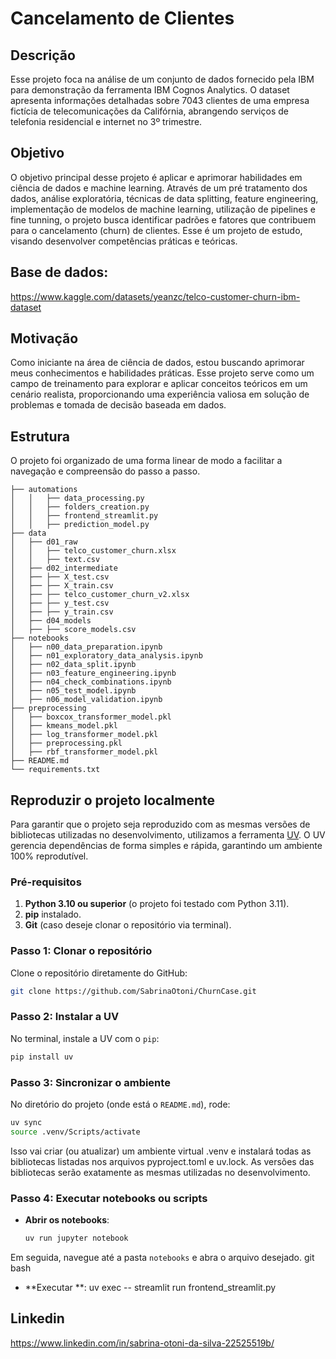 # Cancelamento de Clientes

## Descrição
Esse projeto foca na análise de um conjunto de dados fornecido pela IBM para demonstração da ferramenta IBM Cognos Analytics. O dataset apresenta informações detalhadas sobre 7043 clientes de uma empresa fictícia de telecomunicações da Califórnia, abrangendo serviços de telefonia residencial e internet no 3º trimestre.

## Objetivo
O objetivo principal desse projeto é aplicar e aprimorar habilidades em ciência de dados e machine learning. Através de um pré tratamento dos dados, análise exploratória, técnicas de data splitting, feature engineering, implementação de modelos de machine learning, utilização de pipelines e fine tunning, o projeto busca identificar padrões e fatores que contribuem para o cancelamento (churn) de clientes. Esse é um projeto de estudo, visando desenvolver competências práticas e teóricas.

## Base de dados:
https://www.kaggle.com/datasets/yeanzc/telco-customer-churn-ibm-dataset

## Motivação
Como iniciante na área de ciência de dados, estou buscando aprimorar meus conhecimentos e habilidades práticas. Esse projeto serve como um campo de treinamento para explorar e aplicar conceitos teóricos em um cenário realista, proporcionando uma experiência valiosa em solução de problemas e tomada de decisão baseada em dados.

## Estrutura
O projeto foi organizado de uma forma linear de modo a facilitar a navegação e compreensão do passo a passo.
```
├── automations
│   │   ├── data_processing.py
│   │   ├── folders_creation.py
│   │   ├── frontend_streamlit.py
│   │   ├── prediction_model.py
├── data
│   ├── d01_raw
│   │   ├── telco_customer_churn.xlsx
│   │   ├── text.csv
│   ├── d02_intermediate
│   ├── ├── X_test.csv
│   ├── ├── X_train.csv
│   ├── ├── telco_customer_churn_v2.xlsx
│   ├── ├── y_test.csv
│   ├── ├── y_train.csv
│   ├── d04_models
│   ├── ├── score_models.csv
├── notebooks
│   ├── n00_data_preparation.ipynb
│   ├── n01_exploratory_data_analysis.ipynb
│   ├── n02_data_split.ipynb
│   ├── n03_feature_engineering.ipynb
│   ├── n04_check_combinations.ipynb
│   ├── n05_test_model.ipynb
│   ├── n06_model_validation.ipynb
├── preprocessing
│   ├── boxcox_transformer_model.pkl
│   ├── kmeans_model.pkl
│   ├── log_transformer_model.pkl
│   ├── preprocessing.pkl
│   ├── rbf_transformer_model.pkl
├── README.md
└── requirements.txt
```
## Reproduzir o projeto localmente
Para garantir que o projeto seja reproduzido com as mesmas versões de bibliotecas utilizadas no desenvolvimento, utilizamos a ferramenta [UV](https://docs.astral.sh/uv/). 
O UV gerencia dependências de forma simples e rápida, garantindo um ambiente 100% reprodutível.

### Pré-requisitos
1. **Python 3.10 ou superior** (o projeto foi testado com Python 3.11).
2. **pip** instalado.
3. **Git** (caso deseje clonar o repositório via terminal).

### Passo 1: Clonar o repositório
Clone o repositório diretamente do GitHub:
```bash
git clone https://github.com/SabrinaOtoni/ChurnCase.git
```

### Passo 2: Instalar a UV
No terminal, instale a UV com o `pip`:
```bash
pip install uv
```

### Passo 3: Sincronizar o ambiente
No diretório do projeto (onde está o `README.md`), rode:
```bash
uv sync
source .venv/Scripts/activate
```
Isso vai criar (ou atualizar) um ambiente virtual .venv e instalará todas as bibliotecas listadas nos arquivos pyproject.toml e uv.lock.
As versões das bibliotecas serão exatamente as mesmas utilizadas no desenvolvimento.

### Passo 4: Executar notebooks ou scripts
- **Abrir os notebooks**:
  ```bash
  uv run jupyter notebook
  ```
Em seguida, navegue até a pasta `notebooks` e abra o arquivo desejado.
git bash
- **Executar **:
uv exec -- streamlit run frontend_streamlit.py

## Linkedin
https://www.linkedin.com/in/sabrina-otoni-da-silva-22525519b/
